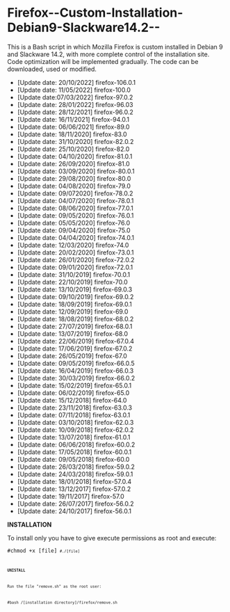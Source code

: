 # Firefox--Custom-Installation-Debian9-Slackware14.2--
This is a Bash script in which Mozilla Firefox is custom installed in Debian 9 and Slackware 14.2, with more complete control of the installation site. Code optimization will be implemented gradually. The code can be downloaded, used or modified.

- [Update date: 20/10/2022] firefox-106.0.1
- [Update date: 11/05/2022] firefox-100.0
- [Update date:07/03/2022] firefox-97.0.2
- [Update date: 28/01/2022] firefox-96.03
- [Update date: 28/12/2021] firefox-96.0.2
- [Update date: 16/11/2021] firefox-94.0.1
- [Update date: 06/06/2021] firefox-89.0
- [Update date: 18/11/2020] firefox-83.0
- [Update date: 31/10/2020] firefox-82.0.2
- [Update date: 25/10/2020] firefox-82.0
- [Update date: 04/10/2020] firefox-81.0.1
- [Update date: 26/09/2020] firefox-81.0
- [Update date: 03/09/2020] firefox-80.0.1
- [Update date: 29/08/2020] firefox-80.0
- [Update date: 04/08/2020] firefox-79.0
- [Update date: 09/072020] firefox-78.0.2
- [Update date: 04/07/2020] firefox-78.0.1
- [Update date: 08/06/2020] firefox-77.0.1
- [Update date: 09/05/2020] firefox-76.0.1 
- [Update date: 05/05/2020] firefox-76.0
- [Update date: 09/04/2020] firefox-75.0
- [Update date: 04/04/2020] firefox-74.0.1
- [Update date: 12/03/2020] firefox-74.0
- [Update date: 20/02/2020] firefox-73.0.1
- [Update date: 26/01/2020] firefox-72.0.2
- [Update date: 09/01/2020] firefox-72.0.1
- [Update date: 31/10/2019] firefox-70.0.1
- [Update date: 22/10/2019] firefox-70.0
- [Update date: 13/10/2019] firefox-69.0.3
- [Update date: 09/10/2019] firefox-69.0.2
- [Update date: 18/09/2019] firefox-69.0.1
- [Update date: 12/09/2019] firefox-69.0
- [Update date: 18/08/2019] firefox-68.0.2
- [Update date: 27/07/2019] firefox-68.0.1
- [Update date: 13/07/2019] firefox-68.0
- [Update date: 22/06/2019] firefox-67.0.4
- [Update date: 17/06/2019] firefox-67.0.2
- [Update date: 26/05/2019] frefox-67.0
- [Update date: 09/05/2019] firefox-66.0.5
- [Update date: 16/04/2019] firefox-66.0.3
- [Update date: 30/03/2019] firefox-66.0.2
- [Update date: 15/02/2019] firefox-65.0.1
- [Update date: 06/02/2019] firefox-65.0
- [Update date: 15/12/2018] firefox-64.0
- [Update date: 23/11/2018] firefox-63.0.3
- [Update date: 07/11/2018] firefox-63.0.1
- [Update date: 03/10/2018] firefox-62.0.3
- [Update date: 10/09/2018] firefox-62.0.2
- [Update date: 13/07/2018] firefox-61.0.1
- [Update date: 06/06/2018] firefox-60.0.2
- [Update date: 17/05/2018] firefox-60.0.1
- [Update date: 09/05/2018] firefox-60.0
- [Update date: 26/03/2018] firefox-59.0.2
- [Update date: 24/03/2018] firefox-59.0.1
- [Update date: 18/01/2018] firefox-57.0.4
- [Update date: 13/12/2017] firefox-57.0.2
- [Update date: 19/11/2017] firefox-57.0
- [Update date: 26/07/2017] firefox-56.0.2
- [Update date: 24/10/2017] firefox-56.0.1

<b>INSTALLATION</b>

To install only you have to give execute permissions as root and execute:

<code>#chmod +x [file]<code>
<code>#./[file]<code>
  
<b>UNISTALL</b>

Run the file "remove.sh" as the root user:

#bash /[installation directory]/firefox/remove.sh 
